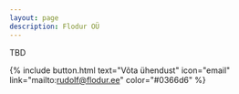 ```yaml
---
layout: page
description: Flodur OÜ
---
```


TBD

{% include button.html text="Võta ühendust" icon="email" link="mailto:rudolf@flodur.ee" color="#0366d6" %}
